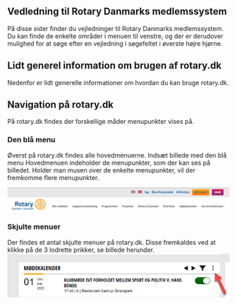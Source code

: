 ## Vedledning til Rotary Danmarks medlemssystem
På disse sider finder du vejledninger til Rotary Danmarks medlemssystem. Du kan finde de enkelte områder i menuen til venstre, og der er derudover mulighed for at søge efter en vejledning i søgefeltet i øverste højre hjørne.

## Lidt generel information om brugen af rotary.dk
Nedenfor er lidt generelle informationer om hvordan du kan bruge rotary.dk.

## Navigation på rotary.dk
På rotary.dk findes der forskellige måder menupunkter vises på.

### Den blå menu
Øverst på rotary.dk findes alle hovedmenuerne.
Indsæt billede med den blå menu
Hovedmenuen indeholder de menupunkter, som der kan ses på billedet. Holder man musen over de enkelte menupunkter, vil der fremkomme flere menupunkter.

![Top menu](images/medlem001.jpg)

### Skjulte menuer
Der findes et antal skjulte menuer på rotary.dk.
Disse fremkaldes ved at klikke på de 3 lodrette prikker, se billede herunder.
![Skjulte menuer](images/medlem002.jpg)
